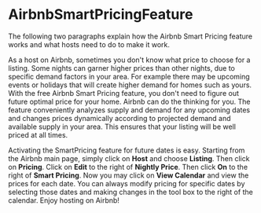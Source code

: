 # AirbnbSmartPricingFeature

The following two paragraphs explain how the Airbnb Smart Pricing feature works and what hosts need to do to make it work.

As a host on Airbnb, sometimes you don't know what price to choose for a listing. Some nights can garner higher prices than other nights, due to specific demand factors in your area. For example there may be upcoming events or holidays that will create higher demand for homes such as yours. With the free Airbnb Smart Pricing feature, you don't need to figure out future optimal price for your home.  Airbnb can do the thinking for you. The feature conveniently analyzes supply and demand for any upcoming dates and changes prices dynamically according to projected demand and available supply in your area. This ensures that your listing will be well priced at all times.

Activating the SmartPricing feature for future dates is easy.  Starting from the Airbnb main page, simply click on **Host** and choose **Listing**. Then click on **Pricing**. Click on **Edit** to the right of **Nightly Price**. Then click **On** to the right of **Smart Pricing**. Now you may click on **View Calendar** and view the prices for each date. You can always modify pricing for specific dates by selecting those dates and making changes in the tool box to the right of the calendar. Enjoy hosting on Airbnb!

